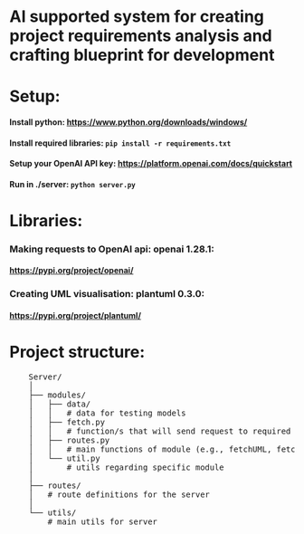 # AI supported system for creating project requirements analysis and crafting blueprint for development

# Setup:
#### Install python: https://www.python.org/downloads/windows/
#### Install required libraries: `pip install -r requirements.txt`
#### Setup your OpenAI API key: https://platform.openai.com/docs/quickstart
#### Run in ./server:	`python server.py`

#  Libraries:
### Making requests to OpenAI api: openai 1.28.1:
#### https://pypi.org/project/openai/

### Creating UML visualisation: plantuml 0.3.0: 
#### https://pypi.org/project/plantuml/

# Project structure: <br>
 <pre>
    Server/
    │
    ├── modules/
    │   ├── data/
    │   │   # data for testing models
    │   ├── fetch.py
    │   │   # function/s that will send request to required model
    │   ├── routes.py
    │   │   # main functions of module (e.g., fetchUML, fetchUMLinFormat)
    │   └── util.py
    │       # utils regarding specific module
    │
    ├── routes/
    │   # route definitions for the server
    │
    └── utils/
        # main utils for server
  </pre>





